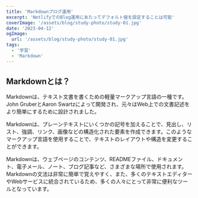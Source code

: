 ```yaml
---
title: 'Markdownブログ運用'
excerpt: 'NetlifyでのBlog運用にあたってデフォルト値を設定することは可能'
coverImage: '/assets/blog/study-photo/study-01.jpg'
date: '2023-04-12'
ogImage:
  url: '/assets/blog/study-photo/study-01.jpg'
tags:
  - '学習'
  - 'Markdown'
---
```

## Markdownとは？

Markdownは、テキスト文書を書くための軽量マークアップ言語の一種です。John GruberとAaron Swartzによって開発され、元々はWeb上での文書記述をより簡単にするために設計されました。

Markdownは、プレーンテキストにいくつかの記号を加えることで、見出し、リスト、強調、リンク、画像などの構造化された要素を作成できます。このようなマークアップ言語を使用することで、テキストのレイアウトや構造を変更することができます。

Markdownは、ウェブページのコンテンツ、READMEファイル、ドキュメント、電子メール、ノート、ブログ記事など、さまざまな場所で使用されます。Markdownの文法は非常に簡単で覚えやすく、また、多くのテキストエディターやWebサービスに統合されているため、多くの人々にとって非常に便利なツールとなっています。
